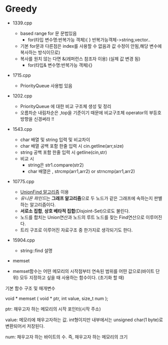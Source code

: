 # Greedy
-   1339.cpp
    -   based range for 문 문법있음
        -   for(타입 변수명:반복가능 객체){ }  반복가능객체->string,vector..
    -   기본 for문과 다른점은 index를 사용할 수 없음과 값 수정이 안됨,해당 변수에 복사하는 방식이므로)
    -   복사를 원치 않는 다면 &(레퍼런스 참조자 이용) (실제 값 변경 됨)
        - for(타입& 변수명:반복가능 객체){}   
-   1715.cpp
    -   PriorityQueue 사용법 있음

-   1202.cpp
    -   PriorityQueue 에 대한 비교 구조체 생성 및 정리
    -   오름차순 내림차순은 ,top을 기준이기 때문에 비교구조체 operator의  부등호 방향을 신경써라 !!

-   1543.cpp 
    -   char 배열 및 string 입력 및 비교차이
    -   char 배열 공백 포함 한줄 입력 시 cin.getline(arr,size)
    -   string 공백 포함 한줄 입력 시 getline(cin,str)
    -   비교 시
        -   string은 str1.compare(str2)
        -   char 배열은 , strcmp(arr1,arr2) or strncmp(arr1,arr2)
-   10775.cpp
    -   [UnionFind 알고리즘](https://ip99202.github.io/posts/%EC%9C%A0%EB%8B%88%EC%98%A8-%ED%8C%8C%EC%9D%B8%EB%93%9C(Union-Find)/#:~:text=%EC%9C%A0%EB%8B%88%EC%98%A8%20%ED%8C%8C%EC%9D%B8%EB%93%9C%EB%8A%94%20%EA%B7%B8%EB%9E%98%ED%94%84%20%EC%95%8C%EA%B3%A0%EB%A6%AC%EC%A6%98,%EC%B0%BE%EB%8A%94%20Find%EC%97%B0%EC%82%B0%EC%9C%BC%EB%A1%9C%20%EC%9D%B4%EB%A3%A8%EC%96%B4%EC%A7%84%EB%8B%A4.) 이용 
    -   *유니온 파인드*는 **그래프 알고리즘**으로 두 노드가 같은 그래프에 속하는지 판별하는 알고리즘이다.
    -   **서로소 집합**, **상호 베타적 집합**(Disjoint-Set)으로도 불린다.
    -   노드를 합치는 Union연산과 노드의 루트 노드를 찾는 Find연산으로 이루어진다.
    -   트리 구조로 이루어진 자료구조 중 한가지로 생각되기도 한다.
- 15904.cpp
  - string::find 설명   
- memset
-   memset함수는 어떤 메모리의 시작점부터 연속된 범위를 어떤 값으로(바이트 단위) 모두 지정하고 싶을 때 사용하는 함수이다. (초기화 할 때)


 기본 함수 구조 및 매개변수

 void * memset ( void * ptr, int value, size_t num );

 ptr: 채우고자 하는 메모리의 시작 포인터(시작 주소)

 value: 메모리에 채우고자하는 값. int형이지만 내부에서는 unsigned char(1 byte)로 변환되어서 저장된다.

num: 채우고자 하는 바이트의 수. 즉, 채우고자 하는 메모리의 크기
    
